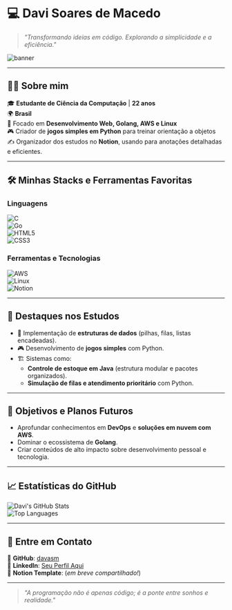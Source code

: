# 💻 **Davi Soares de Macedo**  
> *"Transformando ideias em código. Explorando a simplicidade e a eficiência."*  

![banner](https://via.placeholder.com/800x200.png?text=Bem-vindo+ao+meu+GitHub%21) <!-- Substitua pela URL do seu banner personalizado -->

---

## 🧑‍🚀 **Sobre mim**  
🎓 **Estudante de Ciência da Computação** | **22 anos**  
🌍 **Brasil**  
🚀 Focado em **Desenvolvimento Web, Golang, AWS e Linux**  
🎮 Criador de **jogos simples em Python** para treinar orientação a objetos  
✍️ Organizador dos estudos no **Notion**, usando para anotações detalhadas e eficientes.  

---

## 🛠 **Minhas Stacks e Ferramentas Favoritas**  
### **Linguagens**  
![C](https://img.shields.io/badge/C-%2300599C.svg?style=flat-square&logo=c&logoColor=white)  
![Go](https://img.shields.io/badge/Go-%2300ADD8.svg?style=flat-square&logo=go&logoColor=white)  
![HTML5](https://img.shields.io/badge/HTML5-%23E34F26.svg?style=flat-square&logo=html5&logoColor=white)  
![CSS3](https://img.shields.io/badge/CSS3-%231572B6.svg?style=flat-square&logo=css3&logoColor=white)  

### **Ferramentas e Tecnologias**  
![AWS](https://img.shields.io/badge/Amazon%20AWS-%23FF9900.svg?style=flat-square&logo=amazon-aws&logoColor=white)  
![Linux](https://img.shields.io/badge/Linux-%23FCC624.svg?style=flat-square&logo=linux&logoColor=black)  
![Notion](https://img.shields.io/badge/Notion-%23000000.svg?style=flat-square&logo=notion&logoColor=white)  

---

## 🧩 **Destaques nos Estudos**  
- 📂 Implementação de **estruturas de dados** (pilhas, filas, listas encadeadas).  
- 🎮 Desenvolvimento de **jogos simples** com Python.  
- 🏗️ Sistemas como:  
  - **Controle de estoque em Java** (estrutura modular e pacotes organizados).  
  - **Simulação de filas e atendimento prioritário** com Python.  

---

## 🎯 **Objetivos e Planos Futuros**  
- Aprofundar conhecimentos em **DevOps** e **soluções em nuvem com AWS**.  
- Dominar o ecossistema de **Golang**.  
- Criar conteúdos de alto impacto sobre desenvolvimento pessoal e tecnologia.  

---

## 📈 **Estatísticas do GitHub**  
![Davi's GitHub Stats](https://github-readme-stats.vercel.app/api?username=davasm&show_icons=true&theme=dracula)  
![Top Languages](https://github-readme-stats.vercel.app/api/top-langs/?username=davasm&layout=compact&theme=dracula)  

---

## 🌟 **Entre em Contato**  
🐙 **GitHub**: [davasm](https://github.com/davasm)  
💼 **LinkedIn**: [Seu Perfil Aqui](https://www.linkedin.com/)  
🧠 **Notion Template**: (*em breve compartilhado!*)  

---

> *"A programação não é apenas código; é a ponte entre sonhos e realidade."*  
